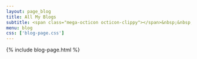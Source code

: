 ```yaml
---
layout: page_blog
title: All My Blogs
subtitle: <span class="mega-octicon octicon-clippy"></span>&nbsp;&nbsp; Take notes about everything new
menu: blog
css: ['blog-page.css']
---
```


{% include blog-page.html %}
